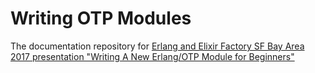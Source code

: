 # Writing OTP Modules

The documentation repository for
[Erlang and Elixir Factory SF Bay Area 2017 presentation "Writing A New Erlang/OTP Module for Beginners"](http://www.erlang-factory.com/sfbay2017/kenji-rikitake.html)
